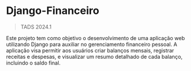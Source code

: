# Django-Financeiro
> TADS 2024.1 

Este projeto tem como objetivo o desenvolvimento de uma aplicação web utilizando Django para auxiliar no gerenciamento financeiro pessoal. A aplicação visa permitir aos usuários criar balanços mensais, registrar receitas e despesas, e visualizar um resumo detalhado de cada balanço, incluindo o saldo final.


